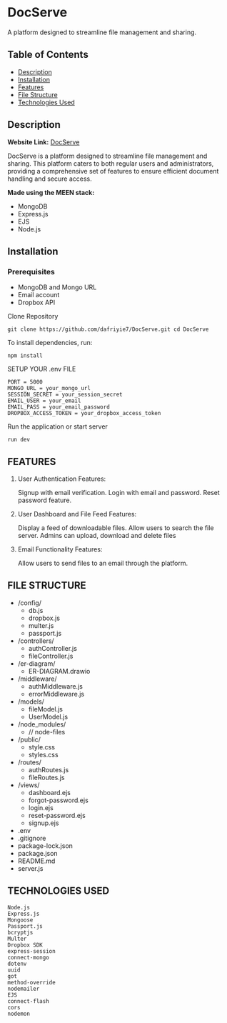 # DocServe

A platform designed to streamline file management and sharing.

## Table of Contents

- [Description](#description)
- [Installation](#installation)
- [Features](#features)
- [File Structure](#file-structure)
- [Technologies Used](#technologies-used)

## Description

**Website Link:** [DocServe](https://docserve.onrender.com)

DocServe is a platform designed to streamline file management and sharing. This platform caters to both regular users and administrators, providing a comprehensive set of features to ensure efficient document handling and secure access.

**Made using the MEEN stack:**

- MongoDB
- Express.js
- EJS
- Node.js

## Installation

### Prerequisites

- MongoDB and Mongo URL
- Email account
- Dropbox API

Clone Repository

`git clone https://github.com/dafriyie7/DocServe.git
cd DocServe`

To install dependencies, run:

    npm install

SETUP YOUR .env FILE

    PORT = 5000
    MONGO_URL = your_mongo_url
    SESSION_SECRET = your_session_secret
    EMAIL_USER = your_email
    EMAIL_PASS = your_email_password
    DROPBOX_ACCESS_TOKEN = your_dropbox_access_token

Run the application or start server

    run dev

## FEATURES

1. User Authentication
Features:

    Signup with email verification.
    Login with email and password.
    Reset password feature.
2. User Dashboard and File Feed
Features:

    Display a feed of downloadable files.
    Allow users to search the file server.
    Admins can upload, download and delete files
3. Email Functionality
Features:

    Allow users to send files to an email through the platform.

## FILE STRUCTURE

- /config/
  - db.js
  - dropbox.js
  - multer.js
  - passport.js
- /controllers/
  - authController.js
  - fileController.js
- /er-diagram/
  - ER-DIAGRAM.drawio
- /middleware/
  - authMiddleware.js
  - errorMiddleware.js
- /models/
  - fileModel.js
  - UserModel.js
- /node_modules/
  - // node-files
- /public/
  - style.css
  - styles.css
- /routes/
  - authRoutes.js
  - fileRoutes.js
- /views/
  - dashboard.ejs
  - forgot-password.ejs
  - login.ejs
  - reset-password.ejs
  - signup.ejs
- .env
- .gitignore
- package-lock.json
- package.json
- README.md
- server.js

## TECHNOLOGIES USED

    Node.js
    Express.js
    Mongoose
    Passport.js
    bcryptjs
    Multer
    Dropbox SDK
    express-session
    connect-mongo
    dotenv
    uuid
    got
    method-override
    nodemailer
    EJS
    connect-flash
    cors
    nodemon
